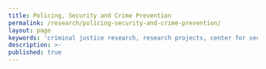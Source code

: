 ```yaml
---
title: Policing, Security and Crime Prevention
permalink: /research/policing-security-and-crime-prevention/
layout: page
keywords: 'criminal justice research, research projects, center for security and crime science'
description: >-
published: true
---
```

